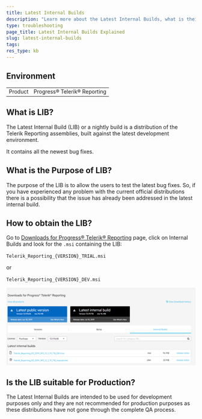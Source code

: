 ```yaml
---
title: Latest Internal Builds
description: "Learn more about the Latest Internal Builds, what is their purpose in Telerik Reporting and how to download and use them."
type: troubleshooting
page_title: Latest Internal Builds Explained
slug: latest-internal-builds
tags: 
res_type: kb
---
```


## Environment
<table>
	<tbody>
		<tr>
			<td>Product</td>
			<td>Progress® Telerik® Reporting</td>
		</tr>
	</tbody>
</table>


## What is LIB?

The Latest Internal Build (LIB) or а nightly build is a distribution of the Telerik Reporting assemblies, built against the latest development environment.

It contains all the newest bug fixes.

## What is the Purpose of LIB?

The purpose of the LIB is to allow the users to test the latest bug fixes. So, if you have experienced any problem with the current official distributions there is a possibility that the issue has already been addressed in the latest internal build.

## How to obtain the LIB?

Go to [Downloads for Progress® Telerik® Reporting](https://www.telerik.com/account/product-download?product=REPORTING) page, click on Internal Builds and look for the `.msi` containing the LIB:

`Telerik_Reporting_{VERSION}_TRIAL.msi`

or

`Telerik_Reporting_{VERSION}_DEV.msi`

![Latest Internal Build Download page for Telerik Reporting with Purchase version 13.1.19.618 selected](resources/download-lib.png)

## Is the LIB suitable for Production?

The Latest Internal Builds are intended to be used for development purposes only and they are not recommended for production purposes as these distributions have not gone through the complete QA process.
